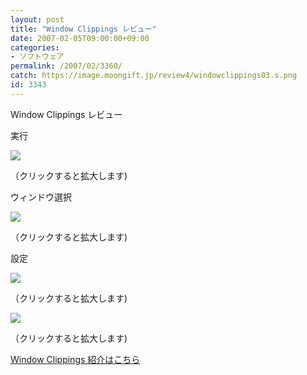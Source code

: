 ```yaml
---
layout: post
title: "Window Clippings レビュー"
date: 2007-02-05T09:00:00+09:00
categories:
- ソフトウェア
permalink: /2007/02/3360/
catch: https://image.moongift.jp/review4/windowclippings03.s.png
id: 3343
---
```

Window Clippings レビュー  
<!--more-->

実行

  

[![](https://image.moongift.jp/review4/windowclippings01.s.png)](https://image.moongift.jp/review4/windowclippings01.png)  
  
（クリックすると拡大します)

  

ウィンドウ選択

  

[![](https://image.moongift.jp/review4/windowclippings02.s.png)](https://image.moongift.jp/review4/windowclippings02.png)  
  
（クリックすると拡大します)

  

設定

  

[![](https://image.moongift.jp/review4/windowclippings03.s.png)](https://image.moongift.jp/review4/windowclippings03.png)  
  
（クリックすると拡大します)

  

[![](https://image.moongift.jp/review4/windowclippings04.s.png)](https://image.moongift.jp/review4/windowclippings04.png)  
  
（クリックすると拡大します)

  

[Window Clippings 紹介はこちら](http://fw.moongift.jp/intro/i-3355.html)

